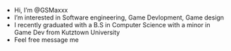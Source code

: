 - Hi, I’m @GSMaxxx
- I’m interested in Software engineering, Game Devlopment, Game design
- I recently graduated with a B.S in Computer Science with a minor in Game Dev from Kutztown University 
- Feel free message me

<!---
GSMaxxx/GSMaxxx is a ✨ special ✨ repository because its `README.md` (this file) appears on your GitHub profile.
You can click the Preview link to take a look at your changes.
--->
